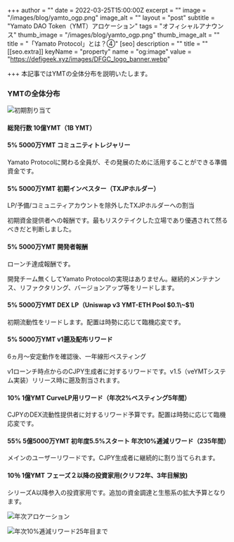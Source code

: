 +++
author = ""
date = 2022-03-25T15:00:00Z
excerpt = ""
image = "/images/blog/yamto_ogp.png"
image_alt = ""
layout = "post"
subtitle = "Yamato DAO Token（YMT）アロケーション"
tags = "オフィシャルアナウンス"
thumb_image = "/images/blog/yamto_ogp.png"
thumb_image_alt = ""
title = "「Yamato Protocol」とは？④"
[seo]
description = ""
title = ""
[[seo.extra]]
keyName = "property"
name = "og:image"
value = "https://defigeek.xyz/images/DFGC_logo_banner.webp"

+++
本記事ではYMTの全体分布を説明いたします。

### **YMTの全体分布**

![初期割り当て](https://alis.to/d/api/articles_images/CryptoChick/aw5WLmlGYDDQ/d747f34e-aa43-415d-9c21-52c071094181.png?d=800x2160 "初期割り当て")  

#### **総発行数 10億YMT（1B YMT）**

#### **5% 5000万YMT コミュニティトレジャリー**

Yamato Protocolに関わる全員が、その発展のために活用することができる準備資金です。

#### **5% 5000万YMT 初期インベスター（TXJPホルダー）**

LP/予備/コミュニティアカウントを除外したTXJPホルダーへの割当

初期資金提供者への報酬です。最もリスクテイクした立場であり優遇されて然るべきだと判断しました。

#### **5% 5000万YMT 開発者報酬**

ローンチ達成報酬です。

開発チーム無くしてYamato Protocolの実現はありません。継続的メンテナンス、リファクタリング、バージョンアップ等をリードします。

#### **5% 5000万YMT DEX LP（Uniswap v3 YMT-ETH Pool $0.1\~$1)**

初期流動性をリードします。配置は時勢に応じて臨機応変です。

#### **5% 5000万YMT v1遡及配布リワード**

6ヵ月～安定動作を確認後、一年線形ベスティング

v1ローンチ時点からのCJPY生成者に対するリワードです。v1.5（veYMTシステム実装）リリース時に遡及割当されます。

#### **10% 1億YMT CurveLP用リワード（年次2%ベスティング5年間）**

CJPYのDEX流動性提供者に対するリワード予算です。配置は時勢に応じて臨機応変です。

#### **55% 5億5000万YMT 初年度5.5%スタート 年次10%逓減リワード（235年間）**

メインのユーザーリワードです。CJPY生成者に継続的に割り当てられます。

#### **10％ 1億YMT フェーズ２以降の投資家用(クリフ2年、3年目解放)**

シリーズA以降参入の投資家用です。追加の資金調達と生態系の拡大予算となります。

![年次アロケーション](https://alis.to/d/api/articles_images/CryptoChick/aw5WLmlGYDDQ/eb9bd467-261b-451d-b6ef-5e8eff64243a.png?d=800x2160 "年次アロケーション")

![年次10%逓減リワード25年目まで](https://alis.to/d/api/articles_images/CryptoChick/aw5WLmlGYDDQ/806c50e7-2c86-40cc-af22-73d8493e6e4a.png?d=800x2160 "年次10%逓減リワード25年目まで")